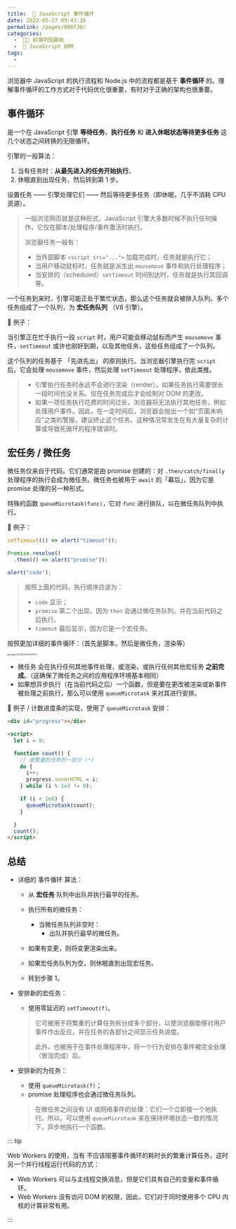 ```yaml
---
title:  🍩 JavaScript 事件循环
date: 2022-05-27 09:43:16
permalink: /pages/006f30/
categories:
  -  🚶🏻 前端巩固基础
  -  📓 JavaScript DOM
tags:
  - 
---
```




浏览器中 JavaScript 的执行流程和 Node.js 中的流程都是基于 **事件循环** 的。理解事件循环的工作方式对于代码优化很重要，有时对于正确的架构也很重要。



## 事件循环

是一个在 JavaScript 引擎 **等待任务**，**执行任务** 和 **进入休眠状态等待更多任务** 这几个状态之间转换的无限循环。



引擎的一般算法：

1. 当有任务时：**从最先进入的任务开始执行**。
2. 休眠直到出现任务，然后转到第 1 步。

设置任务 —— 引擎处理它们 —— 然后等待更多任务（即休眠，几乎不消耗 CPU 资源）。

> 一般浏览网页就是这种形式，JavaScript 引擎大多数时候不执行任何操作，它仅在脚本/处理程序/事件激活时执行。
>
> 浏览器任务一般有：
>
> + 当外部脚本 `<script src="...">` 加载完成时，任务就是执行它；
> + 当用户移动鼠标时，任务就是派生出 `mousemove` 事件和执行处理程序；
> + 当安排的（scheduled）`setTimeout` 时间到达时，任务就是执行其回调等。



一个任务到来时，引擎可能正处于繁忙状态，那么这个任务就会被排入队列。多个任务组成了一个队列，为 **宏任务队列** （V8 引擎）。

🌰 例子：

当引擎正在忙于执行一段 `script` 时，用户可能会移动鼠标而产生 `mousemove` 事件，`setTimeout` 或许也刚好到期，以及其他任务，这些任务组成了一个队列。

这个队列的任务基于 「先进先出」 的原则执行。当浏览器引擎执行完 `script` 后，它会处理 `mousemove` 事件，然后处理 `setTimeout` 处理程序，依此类推。

> + 引擎执行任务时永远不会进行渲染（render）。如果任务执行需要很长一段时间也没关系。仅在任务完成后才会绘制对 DOM 的更改。
> + 如果一项任务执行花费的时间过长，浏览器将无法执行其他任务，例如处理用户事件。因此，在一定时间后，浏览器会抛出一个如“页面未响应”之类的警报，建议终止这个任务。这种情况常发生在有大量复杂的计算或导致死循环的程序错误时。



## 宏任务 / 微任务

微任务仅来自于代码。它们通常是由 promise 创建的：对 `.then/catch/finally` 处理程序的执行会成为微任务。微任务也被用于 `await` 的「幕后」，因为它是 promise 处理的另一种形式。

特殊的函数 `queueMicrotask(func)`，它对 `func` 进行排队，以在微任务队列中执行。

🌰 例子：
```js
setTimeout(() => alert("timeout"));

Promise.resolve()
  .then(() => alert("promise"));

alert("code");
```

> 按照上面的代码，执行顺序应该为：
>
> + `code` 显示；
> + `promise` 第二个出现。因为 `then` 会通过微任务队列，并在当前代码之后执行。
> + `timeout` 最后显示，因为它是一个宏任务。



按照更加详细的事件循环：（首先是脚本，然后是微任务，渲染等）

<img src="https://cdn.jsdelivr.net/gh/simon1uo/image-flow@master/image/D4kLn9.png" alt="image-20220528140052957" style="zoom:33%;" />

+ 微任务 会在执行任何其他事件处理，或渲染，或执行任何其他宏任务 **之前完成**。（这确保了微任务之间的应用程序环境基本相同）
+ 如果想异步执行（在当前代码之后）一个函数，但是要在更改被渲染或新事件被处理之前执行，那么可以使用 `queueMicrotask` 来对其进行安排。



🌰 例子 / 计数进度条的实现，使用了 `queueMicrotask` 安排：

```html
<div id="progress"></div>

<script>
  let i = 0;

  function count() {
    // 做繁重的任务的一部分 (*)
    do {
      i++;
      progress.innerHTML = i;
    } while (i % 1e3 != 0);

    if (i < 1e6) {
      queueMicrotask(count);
    }

  }
  count();
</script>
```





## 总结

+ 详细的 事件循环 算法：

  + 从 **宏任务** 队列中出队并执行最早的任务。
  + 执行所有的微任务：
    - 当微任务队列非空时：
      - 出队并执行最早的微任务。

  + 如果有变更，则将变更渲染出来。
  + 如果宏任务队列为空，则休眠直到出现宏任务。
  + 转到步骤 1。



+ 安排新的宏任务：

  + 使用零延迟的 `setTimeout(f)`。

  > 它可被用于将繁重的计算任务拆分成多个部分，以使浏览器能够对用户事件作出反应，并在任务的各部分之间显示任务进度。
  >
  > 此外，也被用于在事件处理程序中，将一个行为安排在事件被完全处理（冒泡完成）后。



+ 安排新的为任务：

  + 使用 `queueMicrotask(f)`；
  + promise 处理程序也会通过微任务队列。

  > 在微任务之间没有 UI 或网络事件的处理：它们一个立即接一个地执行。所以，可以使用 `queueMicrotask` 来在保持环境状态一致的情况下，异步地执行一个函数。



::: tip

Web Workers 的使用，当有 不应该阻塞事件循环的耗时长的繁重计算任务，这时另一个并行线程运行代码的方式：

+ Web Workers 可以与主线程交换消息，但是它们具有自己的变量和事件循环。
+ Web Workers 没有访问 DOM 的权限，因此，它们对于同时使用多个 CPU 内核的计算非常有用。

:::
